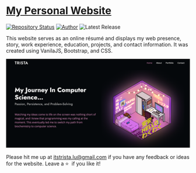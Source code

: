 # <a href="https://tristacc.github.io/" target="_blank">My Personal Website</a>

[![Repository Status](https://img.shields.io/badge/Repository%20Status-Maintained-dark%20green.svg)](https://tristacc.github.io/)
[![Author](https://img.shields.io/badge/Author-Trista%20Lu%20-blue.svg)](https://www.linkedin.com/in/trista-lu-704665181/)
![Latest Release](https://img.shields.io/badge/Latest%20Release-20%20May%202024-yellow.svg)

This website serves as an online résumé and displays my web presence, story, work experience, education, projects, and contact information. It was created using VanilaJS, Bootstrap, and CSS.

![Personal Résume Website](https://github.com/Tristacc/Tristacc.github.io/blob/main/assets/img/web.png?raw=true)

Please hit me up at [itstrista.lu@gmail.com](itstrista.lu@gmail.com) if you have any feedback or ideas for the website. Leave a :star: &nbsp;if you like it!
